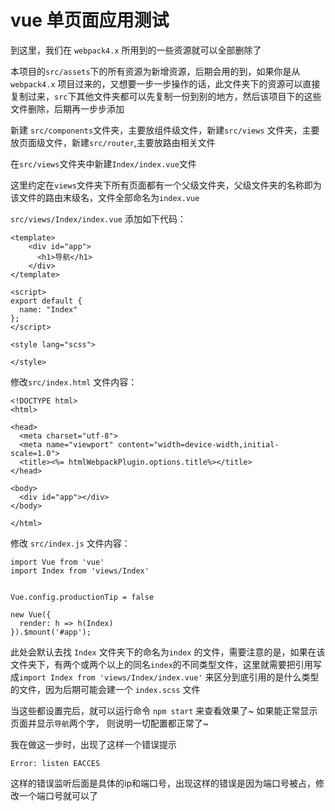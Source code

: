 # vue 单页面应用测试

到这里，我们在 `webpack4.x` 所用到的一些资源就可以全部删除了

本项目的`src/assets`下的所有资源为新增资源，后期会用的到，如果你是从 `webpack4.x` 项目过来的，又想要一步一步操作的话，此文件夹下的资源可以直接复制过来，`src`下其他文件夹都可以先复制一份到别的地方，然后该项目下的这些文件删除，后期再一步步添加

新建 `src/components`文件夹，主要放组件级文件，新建`src/views` 文件夹，主要放页面级文件，新建`src/router`,主要放路由相关文件

在`src/views`文件夹中新建`Index/index.vue`文件

这里约定在`views`文件夹下所有页面都有一个父级文件夹，父级文件夹的名称即为该文件的路由末级名，文件全部命名为`index.vue`

`src/views/Index/index.vue` 添加如下代码：

```
<template>
    <div id="app">
      <h1>导航</h1>
    </div>
</template>

<script>
export default {
  name: "Index"
};
</script>

<style lang="scss">

</style>

```

修改`src/index.html` 文件内容：

```
<!DOCTYPE html>
<html>

<head>
  <meta charset="utf-8">
  <meta name="viewport" content="width=device-width,initial-scale=1.0">
  <title><%= htmlWebpackPlugin.options.title%></title>
</head>

<body>
  <div id="app"></div>
</body>

</html>
```

修改 `src/index.js` 文件内容：

```
import Vue from 'vue'
import Index from 'views/Index'


Vue.config.productionTip = false

new Vue({
  render: h => h(Index)
}).$mount('#app');
```

此处会默认去找 `Index` 文件夹下的命名为`index` 的文件，需要注意的是，如果在该文件夹下，有两个或两个以上的同名`index`的不同类型文件，这里就需要把引用写成`import Index from 'views/Index/index.vue'` 来区分到底引用的是什么类型的文件，因为后期可能会建一个 `index.scss` 文件

当这些都设置完后，就可以运行命令 `npm start` 来查看效果了~ 如果能正常显示页面并显示`导航`两个字， 则说明一切配置都正常了~

我在做这一步时，出现了这样一个错误提示

```
Error: listen EACCES 
```

这样的错误监听后面是具体的ip和端口号，出现这样的错误是因为端口号被占，修改一个端口号就可以了